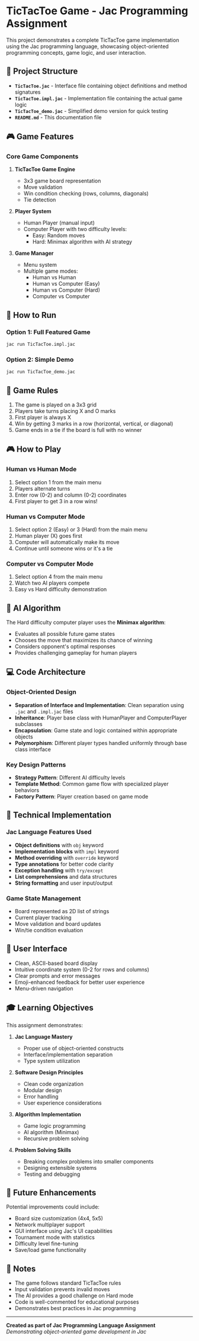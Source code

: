 # TicTacToe Game - Jac Programming Assignment

This project demonstrates a complete TicTacToe game implementation using the Jac programming language, showcasing object-oriented programming concepts, game logic, and user interaction.

## 📁 Project Structure

- **`TicTacToe.jac`** - Interface file containing object definitions and method signatures
- **`TicTacToe.impl.jac`** - Implementation file containing the actual game logic
- **`TicTacToe_demo.jac`** - Simplified demo version for quick testing
- **`README.md`** - This documentation file

## 🎮 Game Features

### Core Game Components

1. **TicTacToe Game Engine**
   - 3x3 game board representation
   - Move validation
   - Win condition checking (rows, columns, diagonals)
   - Tie detection

2. **Player System**
   - Human Player (manual input)
   - Computer Player with two difficulty levels:
     - Easy: Random moves
     - Hard: Minimax algorithm with AI strategy

3. **Game Manager**
   - Menu system
   - Multiple game modes:
     - Human vs Human
     - Human vs Computer (Easy)
     - Human vs Computer (Hard)
     - Computer vs Computer

## 🚀 How to Run

### Option 1: Full Featured Game
```bash
jac run TicTacToe.impl.jac
```

### Option 2: Simple Demo
```bash
jac run TicTacToe_demo.jac
```

## 🎯 Game Rules

1. The game is played on a 3x3 grid
2. Players take turns placing X and O marks
3. First player is always X
4. Win by getting 3 marks in a row (horizontal, vertical, or diagonal)
5. Game ends in a tie if the board is full with no winner

## 🎮 How to Play

### Human vs Human Mode
1. Select option 1 from the main menu
2. Players alternate turns
3. Enter row (0-2) and column (0-2) coordinates
4. First player to get 3 in a row wins!

### Human vs Computer Mode
1. Select option 2 (Easy) or 3 (Hard) from the main menu
2. Human player (X) goes first
3. Computer will automatically make its move
4. Continue until someone wins or it's a tie

### Computer vs Computer Mode
1. Select option 4 from the main menu
2. Watch two AI players compete
3. Easy vs Hard difficulty demonstration

## 🧠 AI Algorithm

The Hard difficulty computer player uses the **Minimax algorithm**:
- Evaluates all possible future game states
- Chooses the move that maximizes its chance of winning
- Considers opponent's optimal responses
- Provides challenging gameplay for human players

## 💻 Code Architecture

### Object-Oriented Design
- **Separation of Interface and Implementation**: Clean separation using `.jac` and `.impl.jac` files
- **Inheritance**: Player base class with HumanPlayer and ComputerPlayer subclasses
- **Encapsulation**: Game state and logic contained within appropriate objects
- **Polymorphism**: Different player types handled uniformly through base class interface

### Key Design Patterns
- **Strategy Pattern**: Different AI difficulty levels
- **Template Method**: Common game flow with specialized player behaviors
- **Factory Pattern**: Player creation based on game mode

## 🔧 Technical Implementation

### Jac Language Features Used
- **Object definitions** with `obj` keyword
- **Implementation blocks** with `impl` keyword
- **Method overriding** with `override` keyword
- **Type annotations** for better code clarity
- **Exception handling** with `try/except`
- **List comprehensions** and data structures
- **String formatting** and user input/output

### Game State Management
- Board represented as 2D list of strings
- Current player tracking
- Move validation and board updates
- Win/tie condition evaluation

## 🎨 User Interface

- Clean, ASCII-based board display
- Intuitive coordinate system (0-2 for rows and columns)
- Clear prompts and error messages
- Emoji-enhanced feedback for better user experience
- Menu-driven navigation

## 🎓 Learning Objectives

This assignment demonstrates:

1. **Jac Language Mastery**
   - Proper use of object-oriented constructs
   - Interface/implementation separation
   - Type system utilization

2. **Software Design Principles**
   - Clean code organization
   - Modular design
   - Error handling
   - User experience considerations

3. **Algorithm Implementation**
   - Game logic programming
   - AI algorithm (Minimax)
   - Recursive problem solving

4. **Problem Solving Skills**
   - Breaking complex problems into smaller components
   - Designing extensible systems
   - Testing and debugging

## 🚧 Future Enhancements

Potential improvements could include:
- Board size customization (4x4, 5x5)
- Network multiplayer support
- GUI interface using Jac's UI capabilities
- Tournament mode with statistics
- Difficulty level fine-tuning
- Save/load game functionality

## 📝 Notes

- The game follows standard TicTacToe rules
- Input validation prevents invalid moves
- The AI provides a good challenge on Hard mode
- Code is well-commented for educational purposes
- Demonstrates best practices in Jac programming

---

**Created as part of Jac Programming Language Assignment**  
*Demonstrating object-oriented game development in Jac*
